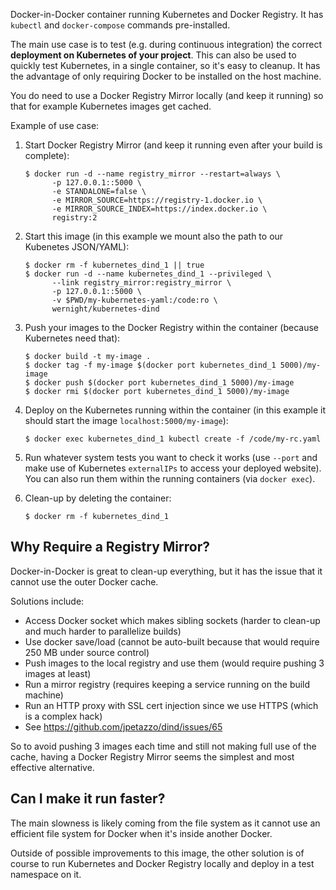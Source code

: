 Docker-in-Docker container running Kubernetes and Docker Registry. It has `kubectl` and `docker-compose` commands pre-installed.

The main use case is to test (e.g. during continuous integration) the correct **deployment on Kubernetes of your project**. This can also be used to quickly test Kubernetes, in a single container, so it's easy to cleanup. It has the advantage of only requiring Docker to be installed on the host machine.

You do need to use a Docker Registry Mirror locally (and keep it running) so that for example Kubernetes images get cached.

Example of use case:

 1. Start Docker Registry Mirror (and keep it running even after your build is complete):

        $ docker run -d --name registry_mirror --restart=always \
              -p 127.0.0.1::5000 \
              -e STANDALONE=false \
              -e MIRROR_SOURCE=https://registry-1.docker.io \
              -e MIRROR_SOURCE_INDEX=https://index.docker.io \
              registry:2

 2. Start this image (in this example we mount also the path to our Kubenetes JSON/YAML):

        $ docker rm -f kubernetes_dind_1 || true
        $ docker run -d --name kubernetes_dind_1 --privileged \
              --link registry_mirror:registry_mirror \
              -p 127.0.0.1::5000 \
              -v $PWD/my-kubernetes-yaml:/code:ro \
              wernight/kubernetes-dind

 3. Push your images to the Docker Registry within the container (because Kubernetes need that):
 
        $ docker build -t my-image .
        $ docker tag -f my-image $(docker port kubernetes_dind_1 5000)/my-image
        $ docker push $(docker port kubernetes_dind_1 5000)/my-image
        $ docker rmi $(docker port kubernetes_dind_1 5000)/my-image
 
 4. Deploy on the Kubernetes running within the container (in this example it should start the image `localhost:5000/my-image`):

        $ docker exec kubernetes_dind_1 kubectl create -f /code/my-rc.yaml

 5. Run whatever system tests you want to check it works (use `--port` and make use of Kubernetes `externalIPs` to access your deployed website). You can also run them within the running containers (via `docker exec`).

 6. Clean-up by deleting the container:

        $ docker rm -f kubernetes_dind_1


Why Require a Registry Mirror?
------------------------------

Docker-in-Docker is great to clean-up everything, but it has the issue that it cannot use the outer Docker cache.

Solutions include:

  * Access Docker socket which makes sibling sockets (harder to clean-up and much harder to parallelize builds)
  * Use docker save/load (cannot be auto-built because that would require 250 MB under source control)
  * Push images to the local registry and use them (would require pushing 3 images at least)
  * Run a mirror registry (requires keeping a service running on the build machine)
  * Run an HTTP proxy with SSL cert injection since we use HTTPS (which is a complex hack)
  * See https://github.com/jpetazzo/dind/issues/65

So to avoid pushing 3 images each time and still not making full use of the cache, having a
Docker Registry Mirror seems the simplest and most effective alternative.


Can I make it run faster?
-------------------------

The main slowness is likely coming from the file system as it cannot use an efficient file system for Docker when it's inside another Docker.

Outside of possible improvements to this image, the other solution is of course to run Kubernetes and Docker Registry locally and deploy in a test namespace on it.